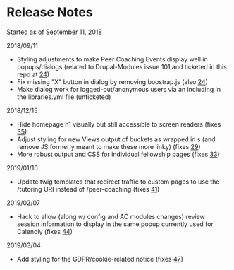 # Release Notes
Started as of September 11, 2018

2018/09/11
* Styling adjustments to make Peer Coaching Events display well in popups/dialogs (related to Drupal-Modules issue 101 and ticketed in this repo at [24](../../issues/24))
* Fix missing "X" button in dialog by removing boostrap.js (also [24](../../issues/24))
* Make dialog work for logged-out/anonymous users via an including in the libraries.yml file (unticketed)

2018/12/15
* Hide homepage h1 visually but still accessible to screen readers (fixes [35](../../issues/35))
* Adjust styling for new Views output of buckets as wrapped in <a>s (and remove JS formerly meant to make these more linky) (fixes [29](../../issues/29))
* More robust output and CSS for individual fellowship pages (fixes [33](../../issues/33))

2019/01/10
* Update twig templates that redirect traffic to custom pages to use the /tutoring URI instead of /peer-coaching (fixes [41](../../issues/41))

2019/02/07
* Hack to allow (along w/ config and AC modules changes) review session information to display in the same popup currently used for Calendly (fixes [44](../../issues/44))

2019/03/04
* Add styling for the GDPR/cookie-related notice (fixes [47](../../issues/47))
